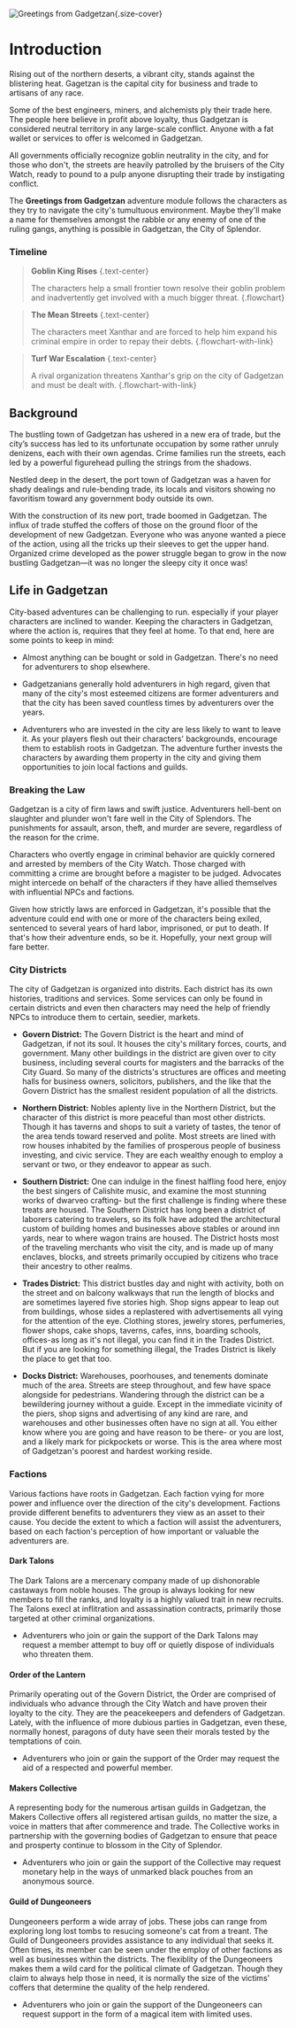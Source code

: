 ![Greetings from Gadgetzan](cover.jpg){.size-cover}

# Introduction
Rising out of the northern deserts, a vibrant city, stands against the blistering heat. Gagetzan is the capital city for business and trade to artisans of any race.

Some of the best engineers, miners, and alchemists ply their trade here. The people here believe in profit above loyalty, thus Gadgetzan is considered neutral territory in any large-scale conflict. Anyone with a fat wallet or services to offer is welcomed in Gadgetzan.

All governments officially recognize goblin neutrality in the city, and for those who don't, the streets are heavily patrolled by the bruisers of the City Watch, ready to pound to a pulp anyone disrupting their trade by instigating conflict.

The **Greetings from Gadgetzan** adventure module follows the characters as they try to navigate the city's tumultuous environment. Maybe they'll make a name for themselves amongst the rabble or any enemy of one of the ruling gangs, anything is possible in Gadgetzan, the City of Splendor.

### Timeline
>**Goblin King Rises**
{.text-center}
>
>The characters help a small frontier town resolve their goblin problem and inadvertently get involved with a much bigger threat.
{.flowchart}

>**The Mean Streets**
{.text-center}
>
>The characters meet Xanthar and are forced to help him expand his criminal empire in order to repay their debts.
{.flowchart-with-link}

>**Turf War Escalation**
{.text-center}
>
>A rival organization threatens Xanthar's grip on the city of Gadgetzan and must be dealt with.
{.flowchart-with-link}

## Background
The bustling town of Gadgetzan has ushered in a new era of trade, but the city’s success has led to its unfortunate occupation by some rather unruly denizens, each with their own agendas. Crime families run the streets, each led by a powerful figurehead pulling the strings from the shadows.

Nestled deep in the desert, the port town of Gadgetzan was a haven for shady dealings and rule-bending trade, its locals and visitors showing no favoritism toward any government body outside its own.

With the construction of its new port, trade boomed in Gadgetzan. The influx of trade stuffed the coffers of those on the ground floor of the development of new Gadgetzan. Everyone who was anyone wanted a piece of the action, using all the tricks up their sleeves to get the upper hand. Organized crime developed as the power struggle began to grow in the now bustling Gadgetzan—it was no longer the sleepy city it once was!

## Life in Gadgetzan
City-based adventures can be challenging to run. especially if your player characters are inclined to wander. Keeping the characters in Gadgetzan, where the action is, requires that they feel at home. To that end, here are some points to keep in mind:
- Almost anything can be bought or sold in Gadgetzan. There's no need for adventurers to shop elsewhere.

- Gadgetzanians generally hold adventurers in high regard, given that many of the city's most esteemed citizens are former adventurers and that the city has been saved countless times by adventurers over the years.

- Adventurers who are invested in the city are less likely to want to leave it. As your players flesh out their characters' backgrounds, encourage them to establish roots in Gadgetzan. The adventure further invests the characters by awarding them property in the city and giving them opportunities to join local factions and guilds.

### Breaking the Law
Gadgetzan is a city of firm laws and swift justice. Adventurers hell-bent on slaughter and plunder won't fare well in the City of Splendors. The punishments for assault, arson, theft, and murder are severe, regardless of the reason for the crime.

Characters who overtly engage in criminal behavior are quickly cornered and arrested by members of the City Watch. Those charged with committing a crime are brought before a magister to be judged. Advocates might intercede on behalf of the characters if they have allied themselves with influential NPCs and factions.

Given how strictly laws are enforced in Gadgetzan, it's possible that the adventure could end with one or more of the characters being exiled, sentenced to several years of hard labor, imprisoned, or put to death. If that's how their adventure ends, so be it. Hopefully, your next group will fare better.

### City Districts
The city of Gadgetzan is organized into distrits. Each district has its own histories, traditions and services. Some services can only be found in certain districts and even then characters may need the help of friendly NPCs to introduce them to certain, seedier, markets.

- **Govern District:** The Govern District is the heart and mind of Gadgetzan, if not its soul. It houses the city's military forces, courts, and government. Many other buildings in the district are given over to city business, including several courts for magisters and the barracks of the City Guard. So many of the districts's structures are offices and meeting halls for business owners, solicitors, publishers, and the like that the Govern District has the smallest resident population of all the districts.

- **Northern District:** Nobles aplenty live in the Northern District, but the character of this district is more peaceful than most other districts. Though it has taverns and shops to suit a variety of tastes, the tenor of the area tends toward reserved and polite. Most streets are lined with row houses inhabited by the families of prosperous people of business investing, and civic service. They are each wealthy enough to employ a servant or two, or they endeavor to appear as such.

- **Southern District:** One can indulge in the finest halfling food here, enjoy the best singers of Calishite music, and examine the most stunning works of dwarveo crafting- but the first challenge is finding where these treats are housed. The Southern District has long been a district of laborers catering to travelers, so its folk have adopted the architectural custom of building homes and businesses above stables or around inn yards, near to where wagon trains are housed. The District hosts most of the traveling merchants who visit the city, and is made up of many enclaves, blocks, and streets primarily occupied by citizens who trace their ancestry to other realms.

- **Trades District:** This district bustles day and night with activity, both on the street and on balcony walkways that run the length of blocks and are sometimes layered five stories high. Shop signs appear to leap out from buildings, whose sides a replastered with advertisements all vying for the attention of the eye. Clothing stores, jewelry stores, perfumeries, flower shops, cake shops, taverns, cafes, inns, boarding schools, offices-as long as it's not illegal, you can find it in the Trades District. But if you are looking for something illegal, the Trades District is likely the place to get that too.

- **Docks District:** Warehouses, poorhouses, and tenements dominate much of the area. Streets are steep throughout, and few have space alongside for pedestrians. Wandering through the district can be a bewildering journey without a guide. Except in the immediate vicinity of the piers, shop signs and advertising of any kind are rare, and warehouses and other businesses often have no sign at all. You either know where you are going and have reason to be there- or you are lost, and a likely mark for pickpockets or worse. This is the area where most of Gadgetzan's poorest and hardest working reside.

### Factions
Various factions have roots in Gadgetzan. Each faction vying for more power and influence over the direction of the city's development. Factions provide different benefits to adventurers they view as an asset to their cause. You decide the extent to which a faction will assist the adventurers, based on each faction's perception of how important or valuable the adventurers are.

#### Dark Talons
The Dark Talons are a mercenary company made of up dishonorable castaways from noble houses. The group is always looking for new members to fill the ranks, and loyalty is a highly valued trait in new recruits. The Talons execl at inflitration and assassination contracts, primarily those targeted at other criminal organizations.

- Adventurers who join or gain the support of the Dark Talons may request a member attempt to buy off or quietly dispose of individuals who threaten them.

#### Order of the Lantern
Primarily operating out of the Govern District, the Order are comprised of individuals who advance through the City Watch and have proven their loyalty to the city. They are the peacekeepers and defenders of Gadgetzan. Lately, with the influence of more dubious parties in Gadgetzan, even these, normally honest, paragons of duty have seen their morals tested by the temptations of coin.

- Adventurers who join or gain the support of the Order may request the aid of a respected and powerful member.

#### Makers Collective
A representing body for the numerous artisan guilds in Gadgetzan, the Makers Collective offers all registered artisan guilds, no matter the size, a voice in matters that after commerence and trade. The Collective works in partnership with the governing bodies of Gadgetzan to ensure that peace and prosperty continue to blossom in the City of Splendor.

- Adventurers who join or gain the support of the Collective may request monetary help in the ways of unmarked black pouches from an anonymous source.

#### Guild of Dungeoneers
Dungeoneers perform a wide array of jobs. These jobs can range from exploring long lost tombs to resucing someone's cat from a treant. The Guild of Dungeoneers provides assistance to any individual that seeks it. Often times, its member can be seen under the employ of other factions as well as businesses within the districts. The flexiblity of the Dungeoneers makes them a wild card for the political climate of Gadgetzan. Though they claim to always help those in need, it is normally the size of the victims' coffers that determine the quality of the help rendered.

- Adventurers who join or gain the support of the Dungeoneers can request support in the form of a magical item with limited uses.